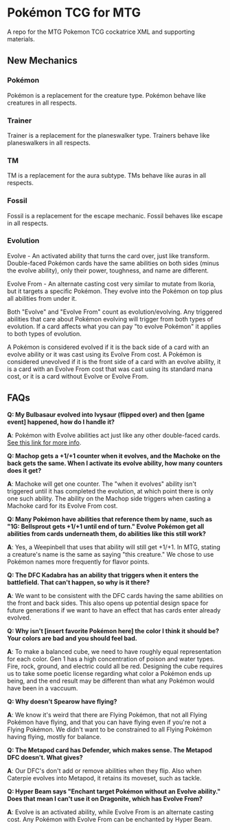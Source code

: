 # Pokémon TCG for MTG

A repo for the MTG Pokemon TCG cockatrice XML and supporting materials.

## New Mechanics

### Pokémon

Pokémon is a replacement for the creature type. Pokémon behave like creatures in all respects.

### Trainer

Trainer is a replacement for the planeswalker type. Trainers behave like planeswalkers in all respects.

### TM

TM is a replacement for the aura subtype. TMs behave like auras in all respects.

### Fossil

Fossil is a replacement for the escape mechanic. Fossil behaves like escape in all respects.

### Evolution

Evolve - An activated ability that turns the card over, just like transform. Double-faced Pokémon cards have the same abilities on both sides (minus the evolve ability), only their power, toughness, and name are different.

Evolve From - An alternate casting cost very similar to mutate from Ikoria, but it targets a specific Pokémon. They evolve into the Pokémon on top plus all abilities from under it.

Both "Evolve" and "Evolve From" count as evolution/evolving. Any triggered abilities that care about Pokémon evolving will trigger from both types of evolution. If a card affects what you can pay "to evolve Pokémon" it applies to both types of evolution. 

A Pokémon is considered evolved if it is the back side of a card with an evolve ability or it was cast using its Evolve From cost. A Pokémon is considered unevolved if it is the front side of a card with an evolve ability, it is a card with an Evolve From cost that was cast using its standard mana cost, or it is a card without Evolve or Evolve From.

## FAQs

**Q: My Bulbasaur evolved into Ivysaur (flipped over) and then [game event] happened, how do I handle it?**

**A**: Pokémon with Evolve abilities act just like any other double-faced cards. [See this link for more info](https://magic.wizards.com/en/articles/archive/feature/double-faced-card-rules-2011-08-29#:~:text=Double-Faced%20Card%20Rules%201%20Double-Faced%20Cards%20in%20General.,...%204%20Double-Faced%20Cards%20and%20Copy%20Effects.%20).

**Q: Machop gets a +1/+1 counter when it evolves, and the Machoke on the back gets the same. When I activate its evolve ability, how many counters does it get?**

**A**: Machoke will get one counter. The "when it evolves" ability isn't triggered until it has completed the evolution, at which point there is only one such ability. The ability on the Machop side triggers when casting a Machoke card for its Evolve From cost.

**Q: Many Pokémon have abilities that reference them by name, such as "1G: Bellsprout gets +1/+1 until end of turn." Evolve Pokémon get all abilities from cards underneath them, do abilities like this still work?**

**A**: Yes, a Weepinbell that uses that ability will still get +1/+1. In MTG, stating a creature's name is the same as saying "this creature." We chose to use Pokémon names more frequently for flavor points.

**Q: The DFC Kadabra has an ability that triggers when it enters the battlefield. That can't happen, so why is it there?**

**A**: We want to be consistent with the DFC cards having the same abilities on the front and back sides. This also opens up potential design space for future generations if we want to have an effect that has cards enter already evolved.

**Q: Why isn't [insert favorite Pokémon here] the color I think it should be? Your colors are bad and you should feel bad.**

**A**: To make a balanced cube, we need to have roughly equal representation for each color. Gen 1 has a high concentration of poison and water types. Fire, rock, ground, and electric could all be red. Designing the cube requires us to take some poetic license regarding what color a Pokémon ends up being, and the end result may be different than what any Pokémon would have been in a vaccuum. 

**Q: Why doesn't Spearow have flying?**

**A**: We know it's weird that there are Flying Pokémon, that not all Flying Pokémon have flying, and that you can have flying even if you're not a Flying Pokémon. We didn't want to be constrained to all Flying Pokémon having flying, mostly for balance.

**Q: The Metapod card has Defender, which makes sense. The Metapod DFC doesn't. What gives?**

**A**: Our DFC's don't add or remove abilities when they flip. Also when Caterpie evolves into Metapod, it retains its moveset, such as tackle.

**Q: Hyper Beam says "Enchant target Pokémon without an Evolve ability." Does that mean I can't use it on Dragonite, which has Evolve From?**

**A**: Evolve is an activated ability, while Evolve From is an alternate casting cost. Any Pokémon with Evolve From can be enchanted by Hyper Beam.
